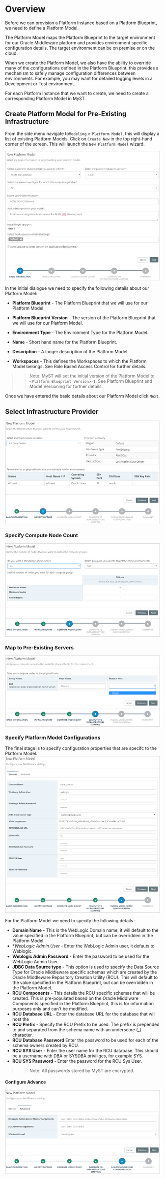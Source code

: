 # Overview
Before we can provision a Platform Instance based on a Platform Blueprint, we need to define a Platform Model. 

The Platform Model maps the Platform Blueprint to the target environment for our Oracle Middleware platform and provides environment specific configuration details. The target environment can be on premise or on the cloud.

When we create the Platform Model, we also have the ability to override many of the configurations defined in the Platform Blueprint, this provides a mechanism to safely manage configuration differences between environments. For example, you may want for detailed logging levels in a Development or Test environment.

For each Platform Instance that we want to create, we need to create a corresponding Platform Model in MyST.

## Create Platform Model for Pre-Existing Infrastructure
From the side menu navigate to`Modeling` > `Platform Model`, this will display a list of existing Platform Models. Click on `Create New` in the top right-hand corner of the screen. This will launch the `New Platform Model` wizard.

![](img/ModelBasic.PNG)

In the initial dialogue we need to specify the following details about our Platform Model:

* **Platform Blueprint** - The Platform Blueprint that we will use for our Platform Model.
* **Platform Blueprint Version** - The version of the Platform Blueprint that we will use for our Platform Model.
* **Environment Type** - The Environment Type for the Platform Model.
* **Name** - Short hand name for the Platform Blueprint.
* **Description** - A longer description of the Platform Model.

* **Workspaces** - This defines the Workspaces to which the Platform Model belongs. See Role Based Access Control for further details.

>> Note: MyST will set the initial version of the Platform Model to 
`<Platform Blueprint Version>-1`. See Platform Blueprint and Model Versioning for further details.

Once we have entered the basic details about our Platform Model click `Next`.

## Select Infrastructure Provider
![](/Part3/createPlatformModel/img/ModelInfrastructure.PNG)

### Specify Compute Node Count
![](/Part3/createPlatformModel/img/ModelComputeGroup.PNG)

### Map to Pre-Existing Servers
![](/Part3/createPlatformModel/img/ModelInfrastructureMap.PNG)

### Specify Platform Model Configurations
The final stage is to specify configuration properties that are specifc to the Platform Model.
![](/Part3/createPlatformModel/img/ModelConfigureGeneral.PNG)

For the Platform Model we need to specify the following details :
* **Domain Name** - This is the WebLogic Domain name, it will default to the value specified in the Platform Blueprint, but can be overridden in the Platform Model.
* **WebLogic Admin User* - Enter the WebLogic Admin user, it defauts to Weblogic.
* **Weblogic Admin Password** - Enter the password to be used for the WebLogic Admin User.
* **JDBC Data Source type** - This option is used to specify the Data Source Type for Oracle Middleware specific schemas which are created by the Oracle Middleware Repository Creation Utility (RCU). This will default to the value specified in the Platform Blueprint, but can be overridden in the Platform Model.
* **RCU Components** - This details the RCU specific schemas that will be created. This is pre-populated based on the Oracle Middlware Components specified in the Platform Blueprint, this is for information purposes only and can't be modified.
* **RCU Database URL** - Enter the database URL for the database that will host the 
* **RCU Prefix** - Specify the RCU Prefix to be used. The prefix is prepended to and separated from the schema name with an underscore (_) character.
* **RCU Database Password** Enter the password to be used for each of the schema owners created by RCU.
* **RCU SYS User** - Enter the user name for the RCU database. This should be a username with DBA or SYSDBA priviliges, for example SYS.
* **RCU SYS Password** - Enter the password for the RCU Sys User.

>> Note: All passwords stored by MyST are encrypted. 


#### Configure Advance 
![](/Part3/createPlatformModel/img/ModelConfigureAdvanced.PNG)